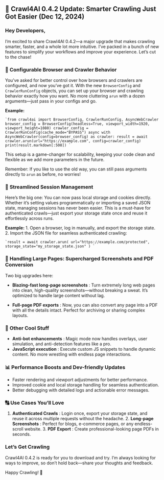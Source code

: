 ## 🚀 Crawl4AI 0.4.2 Update: Smarter Crawling Just Got Easier (Dec 12, 2024)

### Hey Developers,

I’m excited to share Crawl4AI 0.4.2—a major upgrade that makes crawling smarter, faster, and a whole lot more intuitive. I’ve packed in a bunch of new features to simplify your workflows and improve your experience. Let’s cut to the chase!

### 🔧 **Configurable Browser and Crawler Behavior**

You’ve asked for better control over how browsers and crawlers are configured, and now you’ve got it. With the new `BrowserConfig` and `CrawlerRunConfig` objects, you can set up your browser and crawling behavior exactly how you want. No more cluttering `arun` with a dozen arguments—just pass in your configs and go.

**Example:**

```
`from crawl4ai import BrowserConfig, CrawlerRunConfig, AsyncWebCrawler browser_config = BrowserConfig(headless=True, viewport_width=1920, viewport_height=1080) crawler_config = CrawlerRunConfig(cache_mode="BYPASS") async with AsyncWebCrawler(config=browser_config) as crawler: result = await crawler.arun(url="https://example.com", config=crawler_config) print(result.markdown[:500]) `
```

This setup is a game-changer for scalability, keeping your code clean and flexible as we add more parameters in the future.

Remember: If you like to use the old way, you can still pass arguments directly to `arun` as before, no worries!

### 🔐 **Streamlined Session Management**

Here’s the big one: You can now pass local storage and cookies directly. Whether it’s setting values programmatically or importing a saved JSON state, managing sessions has never been easier. This is a must-have for authenticated crawls—just export your storage state once and reuse it effortlessly across runs.

**Example:** 1. Open a browser, log in manually, and export the storage state. 2. Import the JSON file for seamless authenticated crawling:

```
`result = await crawler.arun( url="https://example.com/protected", storage_state="my_storage_state.json" ) `
```

### 🔢 **Handling Large Pages: Supercharged Screenshots and PDF Conversion**

Two big upgrades here:

  * **Blazing-fast long-page screenshots** : Turn extremely long web pages into clean, high-quality screenshots—without breaking a sweat. It’s optimized to handle large content without lag.

  * **Full-page PDF exports** : Now, you can also convert any page into a PDF with all the details intact. Perfect for archiving or sharing complex layouts.




### 🔧 **Other Cool Stuff**

  * **Anti-bot enhancements** : Magic mode now handles overlays, user simulation, and anti-detection features like a pro.
  * **JavaScript execution** : Execute custom JS snippets to handle dynamic content. No more wrestling with endless page interactions.



### 📊 **Performance Boosts and Dev-friendly Updates**

  * Faster rendering and viewport adjustments for better performance.
  * Improved cookie and local storage handling for seamless authentication.
  * Better debugging with detailed logs and actionable error messages.



### 🔠 **Use Cases You’ll Love**

1. **Authenticated Crawls** : Login once, export your storage state, and reuse it across multiple requests without the headache. 2. **Long-page Screenshots** : Perfect for blogs, e-commerce pages, or any endless-scroll website. 3. **PDF Export** : Create professional-looking page PDFs in seconds.

### Let’s Get Crawling

Crawl4AI 0.4.2 is ready for you to download and try. I’m always looking for ways to improve, so don’t hold back—share your thoughts and feedback.

Happy Crawling! 🚀
